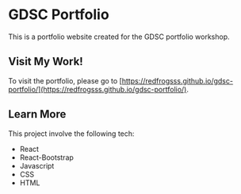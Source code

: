 # GDSC Portfolio
This is a portfolio website created for the GDSC portfolio workshop.

## Visit My Work!
To visit the portfolio, please go to [https://redfrogsss.github.io/gdsc-portfolio/](https://redfrogsss.github.io/gdsc-portfolio/).

## Learn More
This project involve the following tech:
- React
- React-Bootstrap
- Javascript
- CSS
- HTML